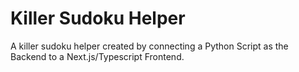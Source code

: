# Killer Sudoku Helper
A killer sudoku helper created by connecting a Python Script as the Backend to a Next.js/Typescript Frontend. 
